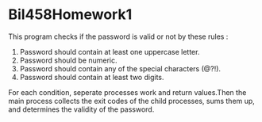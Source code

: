 # Bil458Homework1


This program checks if the password is valid or not by these rules : 
1) Password should contain at least one uppercase letter.
2) Password should be numeric.
3) Password should contain any of the special characters (@?!).
4) Password should contain at least two digits.

For each condition, seperate processes work and return values.Then the main process collects the exit codes of the child processes, sums them up, and determines the validity of the password.
